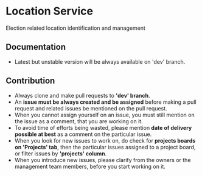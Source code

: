 # Location Service
Election related location identification and management

## Documentation
- Latest but unstable version will be always available on 'dev' branch.

## Contribution
- Always clone and make pull requests to **'dev' branch**.
- An **issue must be always created and be assigned** before making a pull request and related issues be mentioned on the pull request.
- When you cannot assign yourself on an issue, you must still mention on the issue as a comment, that you are working on it. 
- To avoid time of efforts being wasted, please mention **date of delivery possible at best** as a comment on the particular issue.
- When you look for new issues to work on, do check for **projects boards on 'Projects' tab**, then the particular issues assigned to a project board, or filter issues by **'projects' column**.
- When you introduce new issues, please clarify from the owners or the management team members, before you start working on it.
